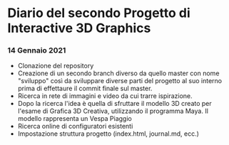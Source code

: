 # Diario del secondo Progetto di Interactive 3D Graphics

### 14 Gennaio 2021

- Clonazione del repository
- Creazione di un secondo branch diverso da quello master con nome "sviluppo" così da sviluppare diverse parti del progetto al suo interno prima di effettaure il commit finale sul master.
- Ricerca in rete di immagini e video da cui trarre ispirazione. 
- Dopo la ricerca l'idea è quella di sfruttare il modello 3D creato per l'esame di Grafica 3D Creativa, utilizzando il programma Maya. Il modello rappresenta un Vespa Piaggio
- Ricerca online di configuratori esistenti
- Impostazione struttura progetto (index.html, journal.md, ecc.)